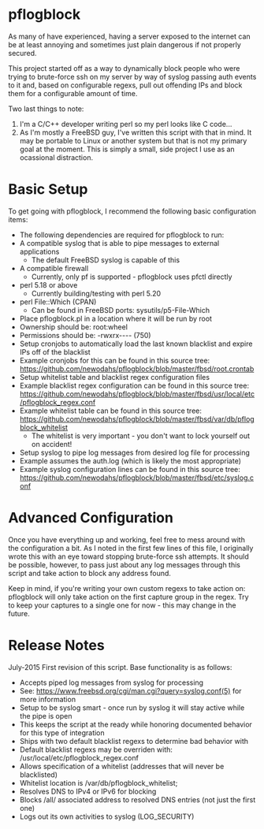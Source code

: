 # pflogblock

As many of have experienced, having a server exposed to the internet can be at least annoying and sometimes just plain dangerous if not properly secured.

This project started off as a way to dynamically block people who were trying to brute-force ssh on my server by way
of syslog passing auth events to it and, based on configurable regexs, pull out offending IPs and block them for a 
configurable amount of time.

Two last things to note:
 1. I'm a C/C++ developer writing perl so my perl looks like C code...
 2. As I'm mostly a FreeBSD guy, I've written this script with that in mind.  It may be portable to Linux or another system
but that is not my primary goal at the moment.  This is simply a small, side project I use as an ocassional distraction.

# Basic Setup

To get going with pflogblock, I recommend the following basic configuration items:
 * The following dependencies are required for pflogblock to run:
  * A compatible syslog that is able to pipe messages to external applications
    * The default FreeBSD syslog is capable of this
  * A compatible firewall
    * Currently, only pf is supported - pflogblock uses pfctl directly
  * perl 5.18 or above
    * Currently building/testing with perl 5.20
  * perl File::Which (CPAN)
    * Can be found in FreeBSD ports: sysutils/p5-File-Which
 * Place pflogblock.pl in a location where it will be run by root
  * Ownership should be: root:wheel
  * Permissions should be: -rwxrx---- (750)
 * Setup cronjobs to automatically load the last known blacklist and expire IPs off of the blacklist
  * Example cronjobs for this can be found in this source tree: https://github.com/newodahs/pflogblock/blob/master/fbsd/root.crontab
 * Setup whitelist table and blacklist regex configuration files
  * Example blacklist regex configuration can be found in this source tree: https://github.com/newodahs/pflogblock/blob/master/fbsd/usr/local/etc/pflogblock_regex.conf
  * Example whitelist table can be found in this source tree: https://github.com/newodahs/pflogblock/blob/master/fbsd/var/db/pflogblock_whitelist
    * The whitelist is very important - you don't want to lock yourself out on accident!
 * Setup syslog to pipe log messages from desired log file for processing
  * Example assumes the auth.log (which is likely the most appropriate)
  * Example syslog configuration lines can be found in this source tree: https://github.com/newodahs/pflogblock/blob/master/fbsd/etc/syslog.conf
  
  
# Advanced Configuration

Once you have everything up and working, feel free to mess around with the configuration a bit.  As I noted in the
first few lines of this file, I originally wrote this with an eye toward stopping brute-force ssh attempts.  It
should be possible, however, to pass just about any log messages through this script and take action to block any
address found.

Keep in mind, if you're writing your own custom regexs to take action on: pflogblock will only take action on the
first capture group in the regex.  Try to keep your captures to a single one for now - this may change in the future.

# Release Notes

July-2015
First revision of this script.  Base functionality is as follows:
 * Accepts piped log messages from syslog for processing
  * See: https://www.freebsd.org/cgi/man.cgi?query=syslog.conf(5) for more information
 * Setup to be syslog smart - once run by syslog it will stay active while the pipe is open
  * This keeps the script at the ready while honoring documented behavior for this type of integration
 * Ships with two default blacklist regexs to determine bad behavior with
  * Default blacklist regexs may be overriden with: /usr/local/etc/pflogblock_regex.conf
 * Allows specification of a whitelist (addresses that will never be blacklisted)
  * Whitelist location is /var/db/pflogblock_whitelist;
 * Resolves DNS to IPv4 or IPv6 for blocking
  * Blocks /all/ associated address to resolved DNS entries (not just the first one)
 * Logs out its own activities to syslog (LOG_SECURITY)
